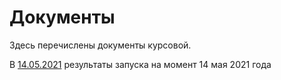 # Документы

Здесь перечислены документы курсовой.

В [14.05.2021](14.05.2021/) результаты запуска на момент 14 мая 2021 года
